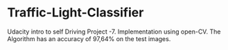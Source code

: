 # Traffic-Light-Classifier
Udacity intro to self Driving Project -7. Implementation using open-CV. The Algorithm has an accuracy of 97,64% on the test images.
